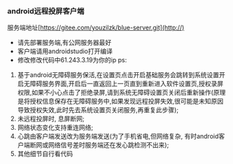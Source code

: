 ### android远程投屏客户端


服务端地址[https://gitee.com/youzilzk/blue-server.git](http://)

- 请先部署服务端,有公网服务器最好
- 客户端请用androidstudio打开编译
- 修改修改代码中61.243.3.19为你的ip
ps:
1. 基于android无障碍服务保活,在设置页点击开启基础服务会跳转到系统设置开启无障碍服务界面,开启后一直返回上一页直到重新进入软件设置页,授权录屏权限,如果不小心点击了拒绝录屏,请到系统无障碍设置页关闭后重新操作(原理是将授权信息保存在无障碍服务中,如果发现远程投屏失效,很可能是未知原因导致授权失效,此时先去系统设置页关闭服务,再重复此步骤);
2. 未远程投屏时, 息屏断网;
3. 网络状态变化支持重连网络;
4. 心跳由客户端发送改为服务端发送(为了手机省电,但网络复杂, 有时android客户端断网或网络信号差时服务端还在发心跳检测不出来);
5. 其他细节自行看代码